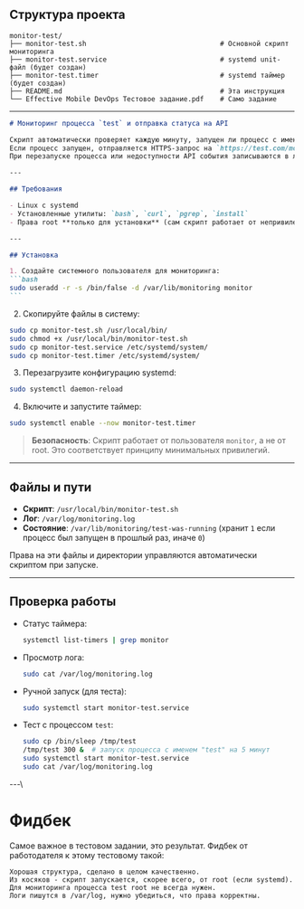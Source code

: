 ## Структура проекта

```
monitor-test/
├── monitor-test.sh                                 # Основной скрипт мониторинга
├── monitor-test.service                            # systemd unit-файл (будет создан)
├── monitor-test.timer                              # systemd таймер (будет создан)
├── README.md                                       # Эта инструкция
└── Effective Mobile DevOps Тестовое задание.pdf    # Само задание
```

---

````markdown
# Мониторинг процесса `test` и отправка статуса на API

Скрипт автоматически проверяет каждую минуту, запущен ли процесс с именем `test`.  
Если процесс запущен, отправляется HTTPS-запрос на `https://test.com/monitoring/test/api`.
При перезапуске процесса или недоступности API события записываются в лог.

---

## Требования

- Linux с systemd
- Установленные утилиты: `bash`, `curl`, `pgrep`, `install`
- Права root **только для установки** (сам скрипт работает от непривилегированного пользователя)

---

## Установка

1. Создайте системного пользователя для мониторинга:
```bash
sudo useradd -r -s /bin/false -d /var/lib/monitoring monitor
```
````

2. Скопируйте файлы в систему:
```bash
sudo cp monitor-test.sh /usr/local/bin/
sudo chmod +x /usr/local/bin/monitor-test.sh
sudo cp monitor-test.service /etc/systemd/system/
sudo cp monitor-test.timer /etc/systemd/system/
```

3. Перезагрузите конфигурацию systemd:
```bash
sudo systemctl daemon-reload
```

4. Включите и запустите таймер:
```bash
sudo systemctl enable --now monitor-test.timer
```

> **Безопасность**: Скрипт работает от пользователя `monitor`, а не от root. Это соответствует принципу минимальных привилегий.

---

## Файлы и пути
- **Скрипт**: `/usr/local/bin/monitor-test.sh`
- **Лог**: `/var/log/monitoring.log`
- **Состояние**: `/var/lib/monitoring/test-was-running` (хранит `1` если процесс был запущен в прошлый раз, иначе `0`)

Права на эти файлы и директории управляются автоматически скриптом при запуске.

---

## Проверка работы
- Статус таймера:
  ```bash
  systemctl list-timers | grep monitor
  ```
- Просмотр лога:
  ```bash
  sudo cat /var/log/monitoring.log
  ```

- Ручной запуск (для теста):
  ```bash
  sudo systemctl start monitor-test.service
  ```

- Тест с процессом `test`:
  ```bash
  sudo cp /bin/sleep /tmp/test
  /tmp/test 300 &  # запуск процесса с именем "test" на 5 минут
  sudo systemctl start monitor-test.service
  sudo cat /var/log/monitoring.log
  ```

---\

# Фидбек
Самое важное в тестовом задании, это результат. Фидбек от работодателя к этому тестовому такой:
```
Хорошая структура, сделано в целом качественно.
Из косяков - скрипт запускается, скорее всего, от root (если systemd). Для мониторинга процесса test root не всегда нужен.
Логи пишутся в /var/log, нужно убедиться, что права корректны.
```
